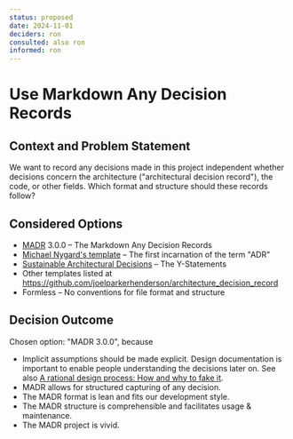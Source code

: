 ```yaml
---
status: proposed
date: 2024-11-01
deciders: ron
consulted: also ron
informed: ron
---
```

# Use Markdown Any Decision Records

## Context and Problem Statement

We want to record any decisions made in this project independent whether decisions concern the architecture ("architectural decision record"), the code, or other fields.
Which format and structure should these records follow?

## Considered Options

* [MADR](https://adr.github.io/madr/) 3.0.0 – The Markdown Any Decision Records
* [Michael Nygard's template](http://thinkrelevance.com/blog/2011/11/15/documenting-architecture-decisions) – The first incarnation of the term "ADR"
* [Sustainable Architectural Decisions](https://www.infoq.com/articles/sustainable-architectural-design-decisions) – The Y-Statements
* Other templates listed at <https://github.com/joelparkerhenderson/architecture_decision_record>
* Formless – No conventions for file format and structure

## Decision Outcome

Chosen option: "MADR 3.0.0", because

* Implicit assumptions should be made explicit.
  Design documentation is important to enable people understanding the decisions later on.
  See also [A rational design process: How and why to fake it](https://doi.org/10.1109/TSE.1986.6312940).
* MADR allows for structured capturing of any decision.
* The MADR format is lean and fits our development style.
* The MADR structure is comprehensible and facilitates usage & maintenance.
* The MADR project is vivid.
